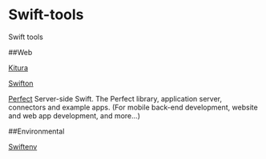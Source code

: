 # Swift-tools
Swift tools


##Web

[Kitura](https://github.com/IBM-Swift/Kitura.git)

[Swifton](https://github.com/necolt/Swifton)

[Perfect](https://github.com/PerfectlySoft/Perfect) Server-side Swift. The Perfect library, application server, connectors and example apps. (For mobile back-end development, website and web app development, and more...)


##Environmental

[Swiftenv](https://github.com/kylef/swiftenv)
